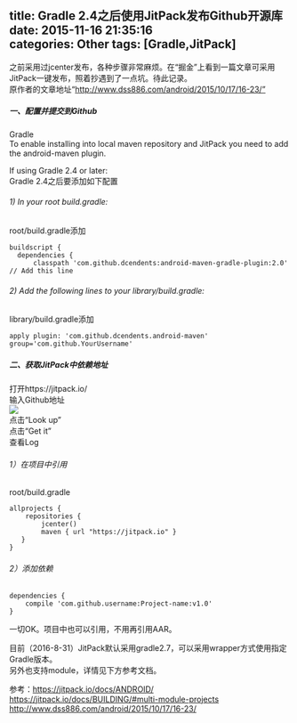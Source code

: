 title: Gradle 2.4之后使用JitPack发布Github开源库
date: 2015-11-16 21:35:16  
categories: Other
tags: [Gradle,JitPack]
---
之前采用过jcenter发布，各种步骤非常麻烦。在“掘金”上看到一篇文章可采用JitPack一键发布，照着抄遇到了一点坑。待此记录。  
原作者的文章地址“http://www.dss886.com/android/2015/10/17/16-23/”

##### 一、配置并提交到Github
Gradle  
To enable installing into local maven repository and JitPack you need to add the android-maven plugin.

If using Gradle 2.4 or later:  
Gradle 2.4之后要添加如下配置

###### 1) In your root build.gradle:
root/build.gradle添加
```
buildscript {   
  dependencies {  
      classpath 'com.github.dcendents:android-maven-gradle-plugin:2.0' // Add this line
```
<!--more--> 
###### 2) Add the following lines to your library/build.gradle:
library/build.gradle添加
```
apply plugin: 'com.github.dcendents.android-maven'   
group='com.github.YourUsername' 
 ```
 
##### 二、获取JitPack中依赖地址  
打开https://jitpack.io/  
输入Github地址  
![](JitPack_lookup.webp)  
点击“Look up”  
点击“Get it”  
查看Log

###### 1）在项目中引用  
root/build.gradle  
```
allprojects {  
    repositories {  
        jcenter()  
        maven { url "https://jitpack.io" }  
   }  
}
```

###### 2）添加依赖  
```
dependencies {  
    compile 'com.github.username:Project-name:v1.0'
}
```  
 
 一切OK。项目中也可以引用，不用再引用AAR。
 
 目前（2016-8-31）JitPack默认采用gradle2.7，可以采用wrapper方式使用指定Gradle版本。   
 另外也支持module，详情见下方参考文档。
 
 参考：https://jitpack.io/docs/ANDROID/  
 https://jitpack.io/docs/BUILDING/#multi-module-projects   
 http://www.dss886.com/android/2015/10/17/16-23/